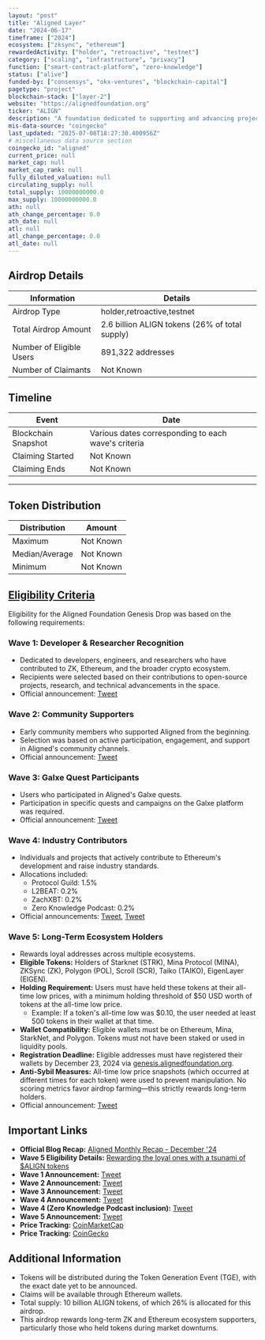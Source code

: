 ```yaml
---
layout: "post"
title: "Aligned Layer"
date: "2024-06-17"
timeframe: ["2024"]
ecosystem: ["zksync", "ethereum"]
rewardedActivity: ["holder", "retroactive", "testnet"]
category: ["scaling", "infrastructure", "privacy"]
function: ["smart-contract-platform", "zero-knowledge"]
status: ["alive"]
funded-by: ["consensys", "okx-ventures", "blockchain-capital"]
pagetype: "project"
blockchain-stack: ["layer-2"]
website: "https://alignedfoundation.org"
ticker: "ALIGN"
description: "A foundation dedicated to supporting and advancing projects within the Ethereum and Zero Knowledge (ZK) ecosystems."
mis-data-source: "coingecko"
last_updated: "2025-07-08T18:27:30.400956Z"
# miscellaneous data source section
coingecko_id: "aligned"
current_price: null
market_cap: null
market_cap_rank: null
fully_diluted_valuation: null
circulating_supply: null
total_supply: 10000000000.0
max_supply: 10000000000.0
ath: null
ath_change_percentage: 0.0
ath_date: null
atl: null
atl_change_percentage: 0.0
atl_date: null
---
```


## Airdrop Details

| Information              | Details                                        |
| ------------------------ | ---------------------------------------------- |
| Airdrop Type             | holder,retroactive,testnet                     |
| Total Airdrop Amount     | 2.6 billion ALIGN tokens (26% of total supply) |
| Number of Eligible Users | 891,322 addresses                              |
| Number of Claimants      | Not Known                                      |

## Timeline

| Event               | Date                                                |
| ------------------- | --------------------------------------------------- |
| Blockchain Snapshot | Various dates corresponding to each wave's criteria |
| Claiming Started    | Not Known                                           |
| Claiming Ends       | Not Known                                           |

---

## Token Distribution

| Distribution   | Amount    |
| -------------- | --------- |
| Maximum        | Not Known |
| Median/Average | Not Known |
| Minimum        | Not Known |

## [Eligibility Criteria](https://blog.alignedlayer.com/rewarding-the-loyal-ones-with-a-tsunami-of-align-tokens/)

Eligibility for the Aligned Foundation Genesis Drop was based on the following requirements:

### Wave 1: Developer & Researcher Recognition
- Dedicated to developers, engineers, and researchers who have contributed to ZK, Ethereum, and the broader crypto ecosystem.
- Recipients were selected based on their contributions to open-source projects, research, and technical advancements in the space.
- Official announcement: [Tweet](https://x.com/AlignedFndn/status/1865284878272492027)

### Wave 2: Community Supporters
- Early community members who supported Aligned from the beginning.
- Selection was based on active participation, engagement, and support in Aligned's community channels.
- Official announcement: [Tweet](https://x.com/alignedlayer/status/1867025781676769642)

### Wave 3: Galxe Quest Participants
- Users who participated in Aligned's Galxe quests.
- Participation in specific quests and campaigns on the Galxe platform was required.
- Official announcement: [Tweet](https://x.com/alignedlayer/status/1868019346385347013)

### Wave 4: Industry Contributors
- Individuals and projects that actively contribute to Ethereum's development and raise industry standards.
- Allocations included:
  - Protocol Guild: 1.5%
  - L2BEAT: 0.2%
  - ZachXBT: 0.2%
  - Zero Knowledge Podcast: 0.2%
- Official announcements: [Tweet](https://x.com/alignedlayer/status/1868480361824760301), [Tweet](https://x.com/alignedlayer/status/1871284879394267136)

### Wave 5: Long-Term Ecosystem Holders
- Rewards loyal addresses across multiple ecosystems.
- **Eligible Tokens:** Holders of Starknet (STRK), Mina Protocol (MINA), ZKSync (ZK), Polygon (POL), Scroll (SCR), Taiko (TAIKO), EigenLayer (EIGEN).
- **Holding Requirement:** Users must have held these tokens at their all-time low prices, with a minimum holding threshold of $50 USD worth of tokens at the all-time low price.
  - Example: If a token's all-time low was $0.10, the user needed at least 500 tokens in their wallet at that time.
- **Wallet Compatibility:** Eligible wallets must be on Ethereum, Mina, StarkNet, and Polygon. Tokens must not have been staked or used in liquidity pools.
- **Registration Deadline:** Eligible addresses must have registered their wallets by December 23, 2024 via [genesis.alignedfoundation.org](https://genesis.alignedfoundation.org).
- **Anti-Sybil Measures:** All-time low price snapshots (which occurred at different times for each token) were used to prevent manipulation. No scoring metrics favor airdrop farming—this strictly rewards long-term holders.
- Official announcement: [Tweet](https://x.com/alignedlayer/status/1868959198689501363)

## Important Links

- **Official Blog Recap:** [Aligned Monthly Recap - December '24](https://blog.alignedlayer.com/aligned-monthly-recap-december-24/)
- **Wave 5 Eligibility Details:** [Rewarding the loyal ones with a tsunami of $ALIGN tokens](https://blog.alignedlayer.com/rewarding-the-loyal-ones-with-a-tsunami-of-align-tokens/)
- **Wave 1 Announcement:** [Tweet](https://x.com/AlignedFndn/status/1865284878272492027)
- **Wave 2 Announcement:** [Tweet](https://x.com/alignedlayer/status/1867025781676769642)
- **Wave 3 Announcement:** [Tweet](https://x.com/alignedlayer/status/1868019346385347013)
- **Wave 4 Announcement:** [Tweet](https://x.com/alignedlayer/status/1868480361824760301)
- **Wave 4 (Zero Knowledge Podcast inclusion):** [Tweet](https://x.com/alignedlayer/status/1871284879394267136)
- **Wave 5 Announcement:** [Tweet](https://x.com/alignedlayer/status/1868959198689501363)
- **Price Tracking:** [CoinMarketCap](https://coinmarketcap.com/currencies/aligned)
- **Price Tracking:** [CoinGecko](https://www.coingecko.com/en/coins/aligned)

## Additional Information

- Tokens will be distributed during the Token Generation Event (TGE), with the exact date yet to be announced.
- Claims will be available through Ethereum wallets.
- Total supply: 10 billion ALIGN tokens, of which 26% is allocated for this airdrop.
- This airdrop rewards long-term ZK and Ethereum ecosystem supporters, particularly those who held tokens during market downturns.